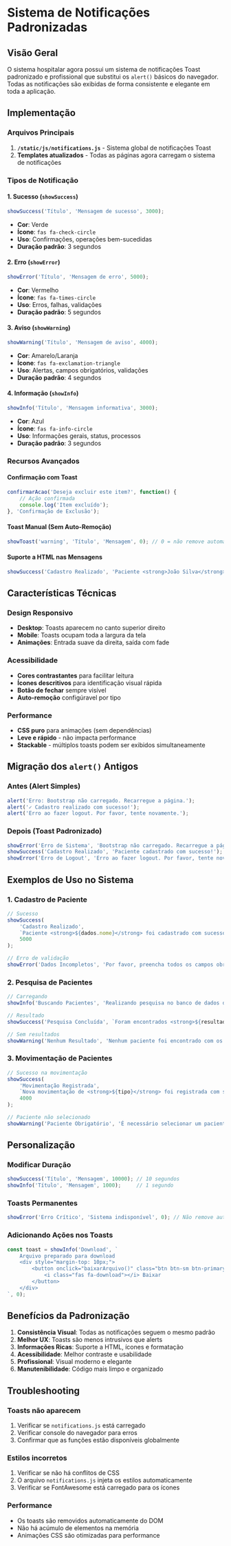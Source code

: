 # Sistema de Notificações Padronizadas

## Visão Geral

O sistema hospitalar agora possui um sistema de notificações Toast padronizado e profissional que substitui os `alert()` básicos do navegador. Todas as notificações são exibidas de forma consistente e elegante em toda a aplicação.

## Implementação

### Arquivos Principais

1. **`/static/js/notifications.js`** - Sistema global de notificações Toast
2. **Templates atualizados** - Todas as páginas agora carregam o sistema de notificações

### Tipos de Notificação

#### 1. Sucesso (`showSuccess`)
```javascript
showSuccess('Título', 'Mensagem de sucesso', 3000);
```
- **Cor**: Verde
- **Ícone**: `fas fa-check-circle`
- **Uso**: Confirmações, operações bem-sucedidas
- **Duração padrão**: 3 segundos

#### 2. Erro (`showError`)
```javascript
showError('Título', 'Mensagem de erro', 5000);
```
- **Cor**: Vermelho
- **Ícone**: `fas fa-times-circle`
- **Uso**: Erros, falhas, validações
- **Duração padrão**: 5 segundos

#### 3. Aviso (`showWarning`)
```javascript
showWarning('Título', 'Mensagem de aviso', 4000);
```
- **Cor**: Amarelo/Laranja
- **Ícone**: `fas fa-exclamation-triangle`
- **Uso**: Alertas, campos obrigatórios, validações
- **Duração padrão**: 4 segundos

#### 4. Informação (`showInfo`)
```javascript
showInfo('Título', 'Mensagem informativa', 3000);
```
- **Cor**: Azul
- **Ícone**: `fas fa-info-circle`
- **Uso**: Informações gerais, status, processos
- **Duração padrão**: 3 segundos

### Recursos Avançados

#### Confirmação com Toast
```javascript
confirmarAcao('Deseja excluir este item?', function() {
    // Ação confirmada
    console.log('Item excluído');
}, 'Confirmação de Exclusão');
```

#### Toast Manual (Sem Auto-Remoção)
```javascript
showToast('warning', 'Título', 'Mensagem', 0); // 0 = não remove automaticamente
```

#### Suporte a HTML nas Mensagens
```javascript
showSuccess('Cadastro Realizado', 'Paciente <strong>João Silva</strong> foi cadastrado com sucesso!');
```

## Características Técnicas

### Design Responsivo
- **Desktop**: Toasts aparecem no canto superior direito
- **Mobile**: Toasts ocupam toda a largura da tela
- **Animações**: Entrada suave da direita, saída com fade

### Acessibilidade
- **Cores contrastantes** para facilitar leitura
- **Ícones descritivos** para identificação visual rápida
- **Botão de fechar** sempre visível
- **Auto-remoção** configúravel por tipo

### Performance
- **CSS puro** para animações (sem dependências)
- **Leve e rápido** - não impacta performance
- **Stackable** - múltiplos toasts podem ser exibidos simultaneamente

## Migração dos `alert()` Antigos

### Antes (Alert Simples)
```javascript
alert('Erro: Bootstrap não carregado. Recarregue a página.');
alert('✓ Cadastro realizado com sucesso!');
alert('Erro ao fazer logout. Por favor, tente novamente.');
```

### Depois (Toast Padronizado)
```javascript
showError('Erro de Sistema', 'Bootstrap não carregado. Recarregue a página.');
showSuccess('Cadastro Realizado', 'Paciente cadastrado com sucesso!');
showError('Erro de Logout', 'Erro ao fazer logout. Por favor, tente novamente.');
```

## Exemplos de Uso no Sistema

### 1. Cadastro de Paciente
```javascript
// Sucesso
showSuccess(
    'Cadastro Realizado', 
    `Paciente <strong>${dados.nome}</strong> foi cadastrado com sucesso!<br><strong>Prontuário:</strong> ${resultado.prontuario}`,
    5000
);

// Erro de validação
showError('Dados Incompletos', 'Por favor, preencha todos os campos obrigatórios: Nome e Data de Nascimento.');
```

### 2. Pesquisa de Pacientes
```javascript
// Carregando
showInfo('Buscando Pacientes', 'Realizando pesquisa no banco de dados de pacientes...');

// Resultado
showSuccess('Pesquisa Concluída', `Foram encontrados <strong>${resultados.length}</strong> paciente(s) correspondente(s) à sua busca.`);

// Sem resultados
showWarning('Nenhum Resultado', 'Nenhum paciente foi encontrado com os termos pesquisados.');
```

### 3. Movimentação de Pacientes
```javascript
// Sucesso na movimentação
showSuccess(
    'Movimentação Registrada', 
    `Nova movimentação de <strong>${tipo}</strong> foi registrada com sucesso para o paciente <strong>${nome}</strong>.`,
    4000
);

// Paciente não selecionado
showWarning('Paciente Obrigatório', 'É necessário selecionar um paciente na aba de cadastro antes de registrar uma movimentação.');
```

## Personalização

### Modificar Duração
```javascript
showSuccess('Título', 'Mensagem', 10000); // 10 segundos
showInfo('Título', 'Mensagem', 1000);     // 1 segundo
```

### Toasts Permanentes
```javascript
showError('Erro Crítico', 'Sistema indisponível', 0); // Não remove automaticamente
```

### Adicionando Ações nos Toasts
```javascript
const toast = showInfo('Download', `
    Arquivo preparado para download
    <div style="margin-top: 10px;">
        <button onclick="baixarArquivo()" class="btn btn-sm btn-primary">
            <i class="fas fa-download"></i> Baixar
        </button>
    </div>
`, 0);
```

## Benefícios da Padronização

1. **Consistência Visual**: Todas as notificações seguem o mesmo padrão
2. **Melhor UX**: Toasts são menos intrusivos que alerts
3. **Informações Ricas**: Suporte a HTML, ícones e formatação
4. **Acessibilidade**: Melhor contraste e usabilidade
5. **Profissional**: Visual moderno e elegante
6. **Manutenibilidade**: Código mais limpo e organizado

## Troubleshooting

### Toasts não aparecem
1. Verificar se `notifications.js` está carregado
2. Verificar console do navegador para erros
3. Confirmar que as funções estão disponíveis globalmente

### Estilos incorretos
1. Verificar se não há conflitos de CSS
2. O arquivo `notifications.js` injeta os estilos automaticamente
3. Verificar se FontAwesome está carregado para os ícones

### Performance
- Os toasts são removidos automaticamente do DOM
- Não há acúmulo de elementos na memória
- Animações CSS são otimizadas para performance
